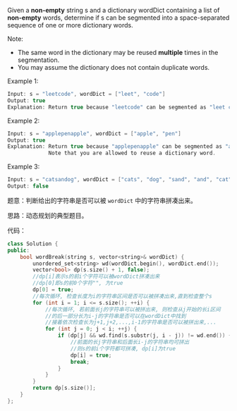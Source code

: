 
Given a **non-empty** string s and a dictionary wordDict containing a list of **non-empty** words, determine if s can be segmented into a space-separated sequence of one or more dictionary words.

Note:
-    The same word in the dictionary may be reused **multiple** times in the segmentation.
-    You may assume the dictionary does not contain duplicate words.

Example 1:
```cpp
Input: s = "leetcode", wordDict = ["leet", "code"]
Output: true
Explanation: Return true because "leetcode" can be segmented as "leet code".
```

Example 2:
```cpp
Input: s = "applepenapple", wordDict = ["apple", "pen"]
Output: true
Explanation: Return true because "applepenapple" can be segmented as "apple pen apple".
             Note that you are allowed to reuse a dictionary word.
```

Example 3:

```cpp
Input: s = "catsandog", wordDict = ["cats", "dog", "sand", "and", "cat"]
Output: false
```

题意：判断给出的字符串是否可以被 `wordDict` 中的字符串拼凑出来。

思路：动态规划的典型题目。

代码：
```cpp
class Solution {
public:
    bool wordBreak(string s, vector<string>& wordDict) {
        unordered_set<string> wd(wordDict.begin(), wordDict.end());
        vector<bool> dp(s.size() + 1, false);
        //dp[i]表示s的前i个字符可以被wordDict拼凑出来
        //dp[0]即s的前0个字符"", 为true
        dp[0] = true;
        //每次循环, 检查长度为i的字符串区间是否可以被拼凑出来,直到检查整个s
        for (int i = 1; i <= s.size(); ++i) {
            //每次循环, 若前面长j的字符串可以被拼出来, 则检查从j开始的长i区间
            //的后一部分长为i-j的字符串是否可以在wordDict中找到
            //接着依次检查长为j+1,j+2,...,i-1的字符串是否可以被拼出来,...
            for (int j = 0; j < i; ++j) {
                if (dp[j] && wd.find(s.substr(j, i - j)) != wd.end()) {
                    //前面的长j字符串和后面长i-j的字符串均可拼出
                    //则s的前i个字符都可拼凑, dp[i]为true
                    dp[i] = true; 
                    break;
                }
            }
        }
        return dp[s.size()];
    }
};
```
